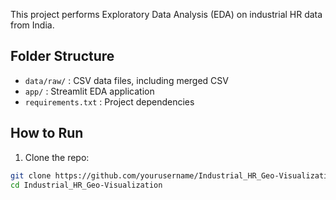 
This project performs Exploratory Data Analysis (EDA) on industrial HR data from India.

## Folder Structure

- `data/raw/` : CSV data files, including merged CSV
- `app/` : Streamlit EDA application
- `requirements.txt` : Project dependencies

## How to Run

1. Clone the repo:

```bash
git clone https://github.com/yourusername/Industrial_HR_Geo-Visualization.git
cd Industrial_HR_Geo-Visualization
